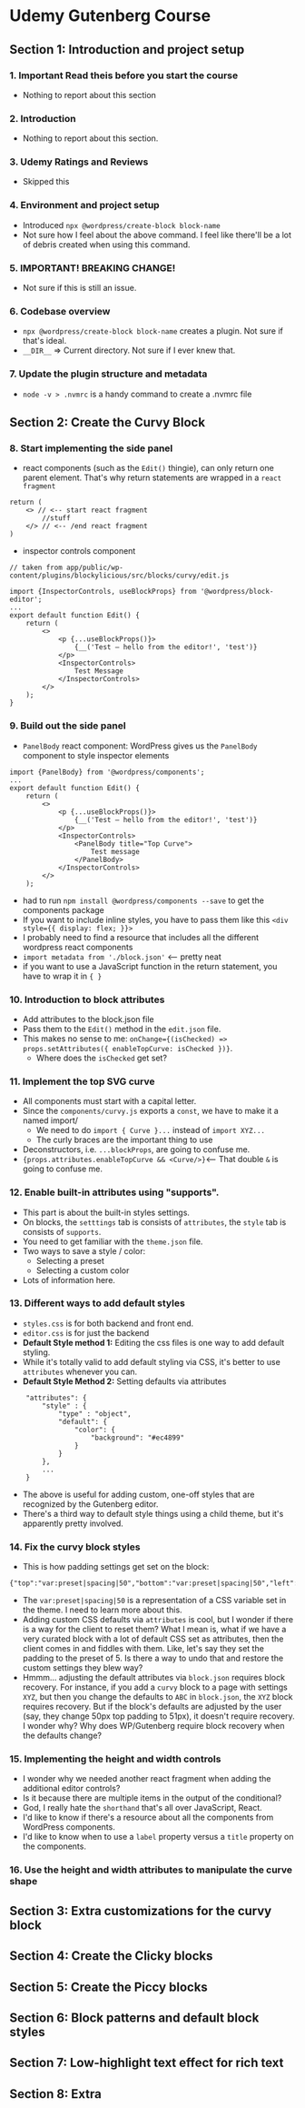 # Udemy Gutenberg Course

## Section 1: Introduction and project setup

### 1. Important Read theis before you start the course
- Nothing to report about this section

### 2. Introduction
- Nothing to report about this section.

### 3. Udemy Ratings and Reviews
- Skipped this

### 4. Environment and project setup
- Introduced `npx @wordpress/create-block block-name`
- Not sure how I feel about the above command.  I feel like there'll be a lot of debris created when using this command.

### 5. IMPORTANT! BREAKING CHANGE!
- Not sure if this is still an issue.

### 6. Codebase overview
- `npx @wordpress/create-block block-name` creates a plugin.  Not sure if that's ideal.
- `__DIR__` => Current directory.  Not sure if I ever knew that.

### 7. Update the plugin structure and metadata
- `node -v > .nvmrc` is a handy command to create a .nvmrc file

## Section 2: Create the Curvy Block

### 8. Start implementing the side panel
- react components (such as the `Edit()` thingie), can only return one parent element.  That's why return statements are wrapped in a `react fragment`
```
return (
    <> // <-- start react fragment
        //stuff
    </> // <-- /end react fragment
)
```
- inspector controls component
```
// taken from app/public/wp-content/plugins/blockylicious/src/blocks/curvy/edit.js

import {InspectorControls, useBlockProps} from '@wordpress/block-editor';
...
export default function Edit() {
    return (
        <>
            <p {...useBlockProps()}>
                {__('Test – hello from the editor!', 'test')}
            </p>
            <InspectorControls>
                Test Message
            </InspectorControls>
        </>
    );
}
```
### 9. Build out the side panel
- `PanelBody` react component: WordPress gives us the `PanelBody` component to style inspector elements
```
import {PanelBody} from '@wordpress/components';
...
export default function Edit() {
    return (
        <>
            <p {...useBlockProps()}>
                {__('Test – hello from the editor!', 'test')}
            </p>
            <InspectorControls>
                <PanelBody title="Top Curve">
                    Test message
                </PanelBody>
            </InspectorControls>
        </>
    );
```
- had to run `npm install @wordpress/components --save` to get the components package
- If you want to include inline styles, you have to pass them like this `<div style={{ display: flex; }}>`
- I probably need to find a resource that includes all the different wordpress react components
- `import metadata from './block.json'` <-- pretty neat
- if you want to use a JavaScript function in the return statement, you have to wrap it in `{ }`

### 10. Introduction to block attributes
- Add attributes to the block.json file
- Pass them to the `Edit()` method in the `edit.json` file.
- This makes no sense to me: `onChange={(isChecked) => props.setAttributes({ enableTopCurve: isChecked })}`.  
  - Where does the `isChecked` get set?

### 11. Implement the top SVG curve
- All components must start with a capital letter.
- Since the `components/curvy.js` exports a `const`, we have to make it a named import/
  - We need to do `import { Curve }...` instead of `import XYZ...`
  - The curly braces are the important thing to use
- Deconstructors, i.e. `...blockProps`, are going to confuse me.
- `{props.attributes.enableTopCurve && <Curve/>}`<-- That double `&` is going to confuse me.

### 12. Enable built-in attributes using "supports".
- This part is about the built-in styles settings.
- On blocks, the `setttings` tab is consists of `attributes`, the `style` tab is consists of `supports`.
- You need to get familiar with the `theme.json` file. 
- Two ways to save a style / color:
  - Selecting a preset
  - Selecting a custom color
- Lots of information here.

### 13. Different ways to add default styles
- `styles.css` is for both backend and front end.
- `editor.css` is for just the backend
- **Default Style method 1:** Editing the css files is one way to add default styling.
- While it's totally valid to add default styling via CSS, it's better to use `attributes` whenever you can.
- **Default Style Method 2:** Setting defaults via attributes
```
	"attributes": {
		"style" : {
			"type" : "object",
			"default": {
				"color": {
					"background": "#ec4899"
				}
            }
        },
        ...
    }
```
- The above is useful for adding custom, one-off styles that are recognized by the Gutenberg editor.
- There's a third way to default style things using a child theme, but it's apparently pretty involved.

### 14. Fix the curvy block styles
- This is how padding settings get set on the block:
```
{"top":"var:preset|spacing|50","bottom":"var:preset|spacing|50","left":"var:preset|spacing|30","right":"var:preset|spacing|30"}}}}
```
- The `var:preset|spacing|50` is a representation of a CSS variable set in the theme.  I need to learn more about this.
- Adding custom CSS defaults via `attributes` is cool, but I wonder if there is a way for the client to reset them?  What I mean is, what if we have a very curated block with a lot of default CSS set as attributes, then the client comes in and fiddles with them.  Like, let's say they set the padding to the preset of 5.  Is there a way to undo that and restore the custom settings they blew way?
- Hmmm... adjusting the default attributes via `block.json` requires block recovery.  For instance, if you add a `curvy` block to a page with settings `XYZ`, but then you change the defaults to `ABC` in `block.json`, the `XYZ` block requires recovery.  But if the block's defaults are adjusted by the user (say, they change 50px top padding to 51px), it doesn't require recovery.  I wonder why?  Why does WP/Gutenberg require block recovery when the defaults change?  

### 15. Implementing the height and width controls
- I wonder why we needed another react fragment when adding the additional editor controls?  
- Is it because there are multiple items in the output of the conditional?
- God, I really hate the `shorthand` that's all over JavaScript, React.
- I'd like to know if there's a resource about all the components from WordPress components.
- I'd like to know when to use a `label` property versus a `title` property on the components.

### 16. Use the height and width attributes to manipulate the curve shape


## Section 3: Extra customizations for the curvy block

## Section 4: Create the Clicky blocks

## Section 5: Create the Piccy blocks

## Section 6: Block patterns and default block styles

## Section 7: Low-highlight text effect for rich text

## Section 8: Extra
